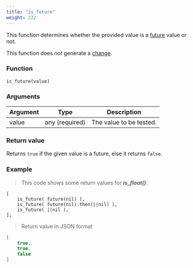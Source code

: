 ```yaml
---
title: "is_future"
weight: 222
---
```


This function determines whether the provided value is a [future](../../data-types/future) value or not.

This function does *not* generate a [change](../../overview/changes).

### Function

`is_future(value)`

### Arguments

Argument | Type | Description
-------- | ---- | -----------
value | any (required) | The value to be tested.

### Return value

Returns `true` if the given value is a future, else it returns `false`.

### Example

> This code shows some return values for ***is_float()***:

```thingsdb,json_response
[
    is_future( future(nil) ),
    is_future( future(nil).then(||nil) ),
    is_future( ||nil ),
];
```

> Return value in JSON format

```json
[
    true,
    true,
    false
]
```
